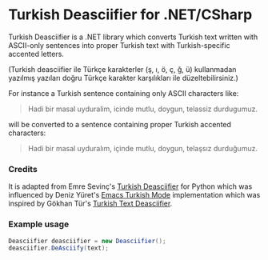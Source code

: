 ﻿# Turkish Deasciifier for .NET/CSharp

Turkish Deasciifier is a .NET library which converts Turkish text written with ASCII-only sentences into proper Turkish text with Turkish-specific accented letters.

(Turkish deasciifier ile Türkçe karakterler (ş, ı, ö, ç, ğ, ü) kullanmadan yazılmış yazıları doğru Türkçe karakter karşılıkları ile düzeltebilirsiniz.)

For instance a Turkish sentence containing only ASCII characters like:

> Hadi bir masal uyduralim, icinde mutlu, doygun, telassiz durdugumuz.

will be converted to a sentence containing proper Turkish accented characters:

> Hadi bir masal uyduralım, içinde mutlu, doygun, telaşsız durduğumuz.


### Credits

It is adapted from Emre Sevinç's [Turkish Deasciifier](http://ileriseviye.org/blog/?p=327) for Python which was influenced by Deniz Yüret's [Emacs Turkish Mode](http://denizyuret.blogspot.com/2006/11/emacs-turkish-mode.html) implementation which was inspired by Gökhan Tür's [Turkish Text Deasciifier](http://www.hlst.sabanciuniv.edu/TL/deascii.html).

### Example usage

```csharp
Deasciifier deasciifier = new Deasciifier();
deasciifier.DeAsciify(text);
```
